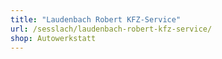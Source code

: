 ```yaml
---
title: "Laudenbach Robert KFZ-Service"
url: /sesslach/laudenbach-robert-kfz-service/
shop: Autowerkstatt
---
```

